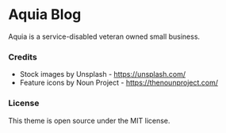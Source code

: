 # Aquia Blog

Aquia is a service-disabled veteran owned small business.

### Credits

- Stock images by Unsplash - https://unsplash.com/
- Feature icons by Noun Project - https://thenounproject.com/

### License

This theme is open source under the MIT license.
